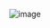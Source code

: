![image](https://user-images.githubusercontent.com/36027403/156699379-1dc84681-ee7d-4325-96ce-01b36380b2af.png)
